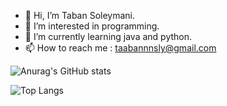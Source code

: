  - 👋 Hi, I’m Taban Soleymani.
 - 👀 I’m interested in programming.
 - 🌱 I’m currently learning java and python.
 - 📫 How to reach me : taabannnsly@gmail.com
 
 ![Anurag's GitHub stats](https://github-readme-stats.vercel.app/api?username=taabannn&show_icons=true&theme=radical)
 
![Top Langs](https://github-readme-stats.vercel.app/api/top-langs/?username=taabannn&theme=radical)

<!---
Taabannn/Taabannn is a ✨ special ✨ repository because its `README.md` (this file) appears on your GitHub profile.
You can click the Preview link to take a look at your changes.
--->

